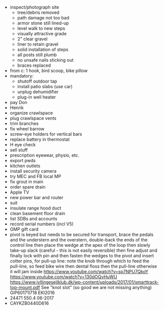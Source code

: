 - inspect/photograph site
    - tree/debris removed
    - path damage not too bad
    - armor stone still lined-up
    - level walk to new steps
    - visually attractive grade
    - 2" clear gravel
    - liner to retain gravel
    - solid installation of steps
    - all posts still plumb
    - no‎ unsafe nails sticking out
    - braces replaced
- from c: 1 hook, bird scoop, bike pillow
- mandatory:
    - shutoff outdoor tap
    - install patio slabs (use car)
    - unplug dehumidifier
    - plug-in well heater
- pay Don
- Henrik
- organize crawlspace
- plug crawlspace vents
- trim branches
- fix wheel barrow
- screw-eye holders for vertical bars
- replace battery in thermostat
- H eye check
- sell stuff
- prescription eyewear, physio, etc.
- export pwds
- kitchen outlets
- install security camera
- try MEC and FB local MP
- fix grout in main
- order spare drain
- Apple TV
- new power bar and router
- suit
- insulate range hood duct
- clean basement floor drain
- list SDBs and accounts
- record serial numbers (incl V5)
- GMP gift card
- pivot is keyed but needs to be secured for transport, brace the pedals and the understern and the overstern, double-back the ends of the control line then place the wedge at the apex of the loop then slowly take-up slack (careful - this is not easily reversible) then fine adjust and finally lock with pin and then fasten the wedges to the pivot and insert cotter pins, for pull-up line: note the knob through which to feed the pull-line, so feed bike wire then dental floss then the pull-line otherwise it will jam inside https://www.youtube.com/watch?v=sp7NPU7QkoY https://www.youtube.com/watch?v=130dOQvHuWU https://www.jyllingesejlklub.dk/wp-content/uploads/2017/01/smarttrack-top-mount.pdf See "knot slot" (so good we are not missing anything) GIP60171I718 EKI2016
- 24471 550.4 06-2017
- CAYKZB0440D616
